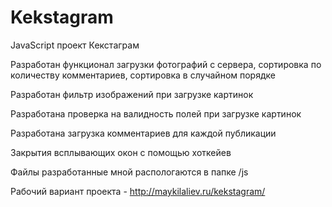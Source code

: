 # Kekstagram
JavaScript проект Кекстаграм

Разработан функционал загрузки фотографий с сервера, сортировка по количеству комментариев, сортировка в случайном порядке

Разработан фильтр изображений при загрузке картинок

Разработана проверка на валидность полей при загрузке картинок

Разработана загрузка комментариев для каждой публикации

Закрытия всплывающих окон с помощью хоткейев

Файлы разработанные мной распологаются в папке /js

Рабочий вариант проекта - http://maykilaliev.ru/kekstagram/
